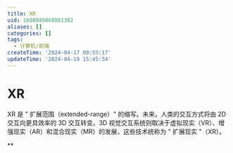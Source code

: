 ```yaml
---
title: XR
uid: 1688849860861302
aliases: []
categories: []
tags:
  - 计算机/前端
createTime: '2024-04-17 09:55:17'
updateTime: '2024-04-19 15:45:34'
---
```


# XR

XR 是 " 扩展范围（extended-range）" 的缩写。未来，人类的交互方式将由 2D 交互向更具效率的 3D 交互转变。3D 视觉交互系统则取决于虚拟现实（VR）、增强现实（AR）和混合现实（MR）的发展，这些技术统称为 " 扩展现实 "（XR）。

**
